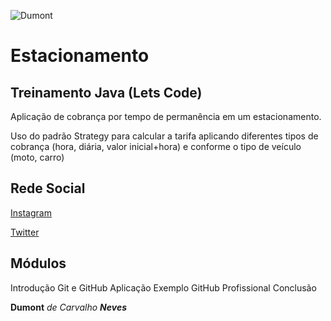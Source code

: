 ![Dumont](Imagens\Dumont.jpg)
# Estacionamento
## Treinamento Java (Lets Code)
Aplicação de cobrança por tempo de permanência em um estacionamento.

Uso do padrão Strategy para calcular a tarifa aplicando diferentes tipos de cobrança (hora, diária, valor inicial+hora) e conforme o tipo de veículo (moto, carro)

## Rede Social
[Instagram](https://instagram.com/dumont_neves)

[Twitter](www.twitter.com/temperodrag)
## Módulos
Introdução
Git e GitHub
Aplicação
Exemplo
GitHub Profissional
Conclusão

**Dumont** _de Carvalho **Neves**_

